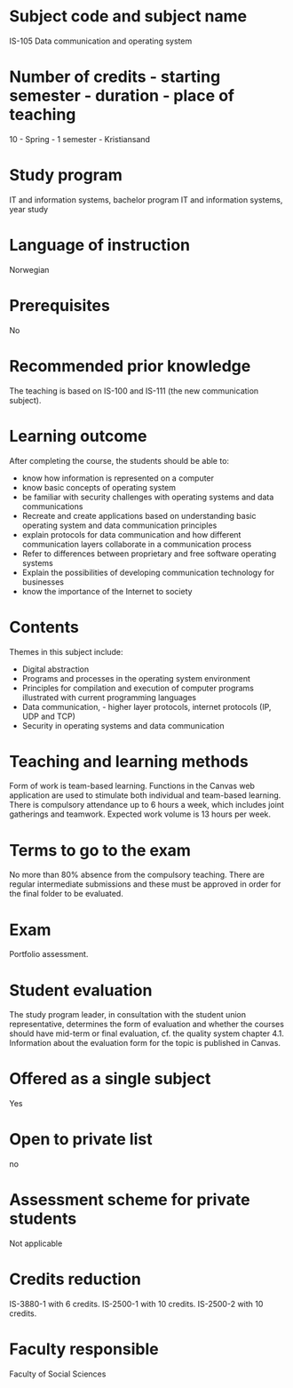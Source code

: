 # Subject code and subject name
IS-105 Data communication and operating system

# Number of credits - starting semester - duration - place of teaching
10 - Spring - 1 semester - Kristiansand

# Study program
IT and information systems, bachelor program
IT and information systems, year study

# Language of instruction
Norwegian

# Prerequisites
No

# Recommended prior knowledge
The teaching is based on IS-100 and IS-111 (the new communication subject).

# Learning outcome
After completing the course, the students should be able to:
* know how information is represented on a computer
* know basic concepts of operating system
* be familiar with security challenges with operating systems and data communications
* Recreate and create applications based on understanding basic operating system and data communication principles
* explain protocols for data communication and how different communication layers collaborate in a communication process
* Refer to differences between proprietary and free software operating systems
* Explain the possibilities of developing communication technology for businesses
* know the importance of the Internet to society

# Contents
Themes in this subject include:
* Digital abstraction
* Programs and processes in the operating system environment
* Principles for compilation and execution of computer programs illustrated with current programming languages
* Data communication, - higher layer protocols, internet protocols (IP, UDP and TCP)
* Security in operating systems and data communication

# Teaching and learning methods
Form of work is team-based learning.
Functions in the Canvas web application are used to stimulate both individual and team-based learning.
There is compulsory attendance up to 6 hours a week, which includes joint gatherings and teamwork.
Expected work volume is 13 hours per week.

# Terms to go to the exam
No more than 80% absence from the compulsory teaching.
There are regular intermediate submissions and these must be approved in order for the final folder to be evaluated.

# Exam
Portfolio assessment.

# Student evaluation
The study program leader, in consultation with the student union representative, determines the form of evaluation and whether the courses should have mid-term or final evaluation, cf. the quality system chapter 4.1. Information about the evaluation form for the topic is published in Canvas.

# Offered as a single subject
Yes

# Open to private list
no

# Assessment scheme for private students
Not applicable

# Credits reduction
IS-3880-1 with 6 credits.
IS-2500-1 with 10 credits.
IS-2500-2 with 10 credits.

# Faculty responsible
Faculty of Social Sciences
